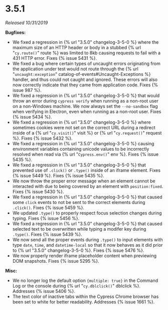 # 3.5.1

*Released 10/31/2019*

**Bugfixes:**

- We fixed a regression in {% url "3.5.0" changelog-3-5-0 %} where the maximum size of an HTTP header or body in a stubbed {% url "`cy.route()`" route %} was limited to 8kb causing requests to fail with a 431 HTTP error. Fixes {% issue 5431 %}.
- We fixed a bug where certain types of uncaught errors originating from the application under test would not route through the {% url "`uncaught:exception`" catalog-of-events#Uncaught-Exceptions %} handler, and thus could not caught and ignored. These errors will also now correctly indicate that they came from application code. Fixes {% issue 987 %}.
- We fixed a regression in {% url "3.5.0" changelog-3-5-0 %} that would throw an error during `cypress verify` when running as a non-root user on a non-Windows machine. We now always set the `--no-sandbox` flag when verifying in Electron, even when running as a non-root user. Fixes {% issue 5434 %}.
- We fixed a regression in {% url "3.5.0" changelog-3-5-0 %} where sometimes cookies were not set on the correct URL during a redirect inside of a {% url "`cy.visit()`" visit %} or {% url "`cy.request()`" request %}. Fixes {% issue 5432 %}.
- We fixed a regression in {% url "3.5.0" changelog-3-5-0 %} causing environment variables containing unicode values to be incorrectly resolved when read via {% url "`Cypress.env()`" env %}. Fixes {% issue 5435 %}.
- We fixed a regression in {% url "3.5.0" changelog-3-5-0 %} that prevented use of `.click()` or `.type()` inside of an iframe element. Fixes {% issue 5449 %}. Fixes {% issue 5435 %}.
- We now throw the proper error message when an element cannot be interacted with due to being covered by an element with `position:fixed`. Fixes {% issue 5430 %}.
- We fixed a regression in {% url "3.5.0" changelog-3-5-0 %} that caused some `click` events to not be sent to the correct elements during `.click()`. Fixes {% issue 5459 %}.
- We updated `.type()` to properly respect focus selection changes during typing. Fixes {% issue 5456 %}.
- We fixed a regression in {% url "3.5.0" changelog-3-5-0 %} that caused selected text to be overwritten while typing a modifer key during `.type()`. Fixes {% issue 5439 %}.
- We now send all the proper events during `.type()` to input elements with type `date`, `time`, and `datetime-local` so that it now behaves as it did prior to {% url "3.5.0" changelog-3-5-0 %}. Fixes {% issue 5476 %}.
- We now properly render iframe placeholder content when previewing DOM snapshots. Fixes {% issue 5295 %}.

**Misc:**

- We no longer log the default option `{multiple: true}` in the Command Log or the console during {% url "`cy.dblclick()`" dblclick %}. Addresses {% issue 5406 %}.
- The text color of inactive tabs within the Cypress Chrome browser has been set to white for better readability. Addresses {% issue 1661 %}.
